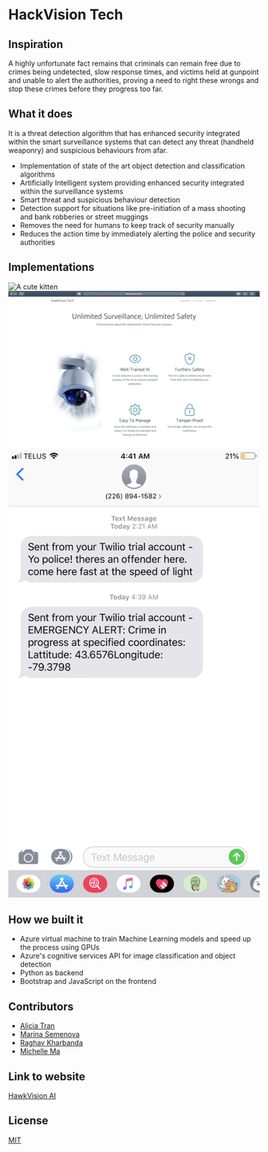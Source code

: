 # HackVision Tech

## Inspiration
A highly unfortunate fact remains that criminals can remain free due to crimes being undetected, slow response times, and victims held at gunpoint and unable to alert the authorities, proving a need to right these wrongs and stop these crimes before they progress too far. 

## What it does
It is a threat detection algorithm that has enhanced security integrated within the smart surveillance systems that can detect any threat (handheld weaponry) and suspicious behaviours from afar.

* Implementation of state of the art object detection and classification algorithms
* Artificially Intelligent system providing enhanced security integrated within the surveillance systems
* Smart threat and suspicious behaviour detection
* Detection support for situations like pre-initiation of a mass shooting and bank robberies or street muggings
* Removes the need for humans to keep track of security manually
* Reduces the action time by immediately alerting the police and security authorities

## Implementations
![A cute kitten](01.png) ![A cute kitten](02.png) ![A cute kitten](03.png)

## How we built it
* Azure virtual machine to train Machine Learning models and speed up the process using GPUs
* Azure's cognitive services API for image classification and object detection
* Python as backend
* Bootstrap and JavaScript on the frontend

## Contributors
* [Alicia Tran](https://github.com/alicia4550)
* [Marina Semenova](https://github.com/marinasemen0va)
* [Raghav Kharbanda](https://github.com/kharbandaraghu)
* [Michelle Ma](https://github.com/mishymelody)

## Link to website
[HawkVision AI](https://hawkvision.tech/)

## License
[MIT](https://choosealicense.com/licenses/mit/)